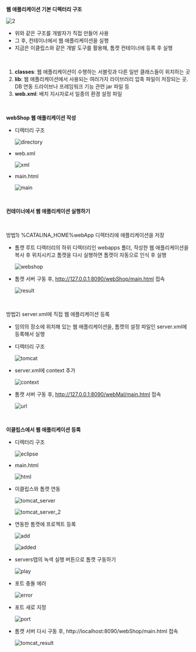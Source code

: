 **웹 애플리케이션 기본 디렉터리 구조**

![2](./image.assets/2.PNG)

* 위와 같은 구조를 개발자가 직접 만들어 사용
* 그 후, 컨테이너에서 웹 애플리케이션을 실행
* 지금은 이클립스와 같은 개발 도구를 활용해, 톰캣 컨테이너에 등록 후 실행

<br>

1. **classes**: 웹 애플리케이션이 수행하는 서블릿과 다른 일반 클래스들이 위치하는 곳
2. **lib**: 웹 애플리케이션에서 사용되는 여러가지 라이브러리 압축 파일이 저장되는 곳. DB 연동 드라이브나 프레임워크 기능 관련 jar 파일 등
3. **web.xml**: 배치 지시자로서 일종의 환경 설정 파일

<br>

**webShop 웹 애플리케이션 작성**

* 디렉터리 구조

  ![directory](./image.assets/directory.PNG)

* web.xml

  ![xml](./image.assets/xml.PNG)

* main.html

  ![main](./image.assets/main.PNG)

<br>

**컨테이너에서 웹 애플리케이션 실행하기**

<br>

방법1) %CATALINA_HOME%webApp 디렉터리에 애플리케이션을 저장

* 톰캣 루트 디렉터리의 하위 디렉터리인 webapps 폴더, 작성한 웹 애플리케이션을 복사 후 위치시키고 톰캣을 다시 실행하면 톰캣이 자동으로 인식 후 실행

  ![webshop](./image.assets/webshop.PNG)



* 톰캣 서버 구동 후, http://127.0.0.1:8090/webShop/main.html 접속

  ![result](./image.assets/result.PNG)

<br>

방법2) server.xml에 직접 웹 애플리케이션 등록

* 임의의 장소에 위치해 있는 웹 애플리케이션을, 톰캣의 설정 파일인 server.xml에 등록해서 실행

* 디렉터리 구조

  ![tomcat](./image.assets/tomcat.PNG)

* server.xml에 context 추가

  ![context](./image.assets/context.PNG)

* 톰캣 서버 구동 후, http://127.0.0.1:8090/webMal/main.html 접속

  ![url](./image.assets/url.PNG)

<br>

**이클립스에서 웹 애플리케이션 등록**

* 디렉터리 구조

  ![eclipse](./image.assets/eclipse.PNG)

* main.html

  ![html](./image.assets/html.PNG)

* 이클립스와 톰캣 연동

  ![tomcat_server](./image.assets/tomcat_server.PNG)

  ![tomcat_server_2](./image.assets/tomcat_server_2.PNG)

* 연동한 톰캣에 프로젝트 등록

  ![add](./image.assets/add.PNG)

  ![added](./image.assets/added.PNG)

* servers탭의 녹색 실행 버튼으로 톰캣 구동하기

  ![play](./image.assets/play.PNG)

* 포트 충돌 에러

  ![error](./image.assets/error.PNG)

* 포트 새로 지정

  ![port](./image.assets/port.PNG)

* 톰캣 서버 다시 구동 후, http://localhost:8090/webShop/main.html 접속

  ![tomcat_result](./image.assets/tomcat_result.PNG)
